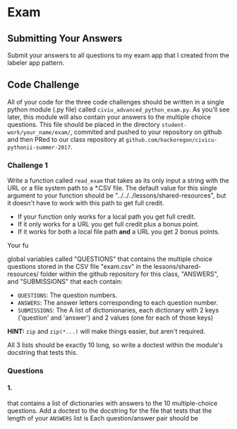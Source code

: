 # Exam

## Submitting Your Answers

Submit your answers to all questions to my exam app that I created from the labeler app pattern.

## Code Challenge

All of your code for the three code challenges should be written in a single python module (.py file) called `civiu_advanced_python_exam.py`.
As you'll see later, this module will also contain your answers to the multiple choice questions.
This file should be placed in the directory `student-work/your_name/exam/`, commited and pushed to your repository on github and then PRed to our class repository at `github.com/hackoregon/civicu-pythonii-summer-2017`.


### Challenge 1

Write a function called `read_exam` that takes as its only input a string with the URL or a file system path to a *.CSV file.
The default value for this single argument to your function should be "../../../lessons/shared-resources", but it doesn't have to work with this path to get full credit.

- If your function only works for a local path you get full credit.
- If it only works for a URL you get full credit plus a bonus point.
- If it works for both a local file path **and** a URL you get 2 bonus points.

Your fu

global variables called "QUESTIONS" that contains the multiple choice questions stored in the CSV file "exam.csv" in the lessons/shared-resources/ folder within the github repository for this class, "ANSWERS", and "SUBMISSIONS" that each contain:

- `QUESTIONS`: The question numbers.
- `ANSWERS`: The answer letters corresponding to each question number.
- `SUBMISSIONS`: The A list of dictionionaries, each dictionary with 2 keys ('question' and 'answer') and 2 values (one for each of those keys)

**HINT:** `zip` and `zip(*...)` will make things easier, but aren't required.

All 3 lists should be exactly 10 long, so write a doctest within the module's docstring that tests this.


### Questions

#### 1. 
 that contains a list of dictionaries with answers to the 10 multiple-choice questions.
Add a doctest to the docstring for the file that tests that the length of your `ANSWERS` list is 
Each question/answer pair should be 

